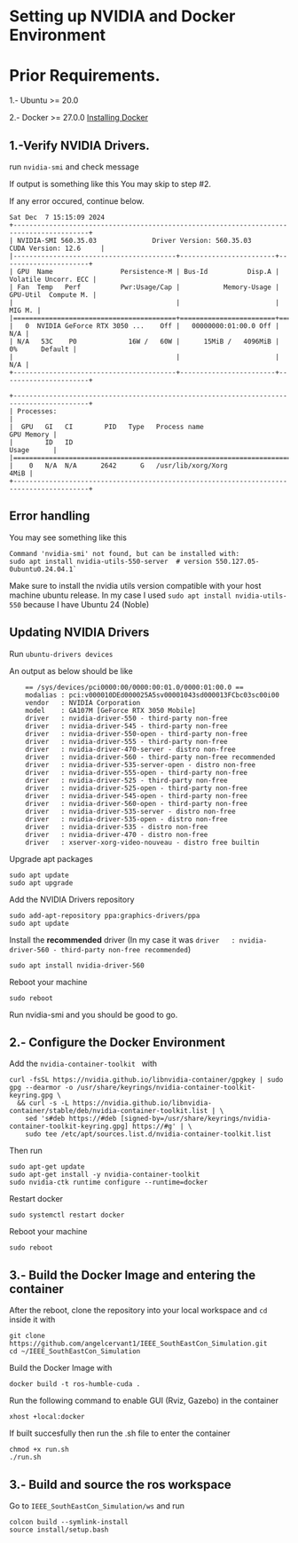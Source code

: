 # Setting up NVIDIA and Docker Environment 


# Prior Requirements.

1.- Ubuntu >= 20.0

2.- Docker >= 27.0.0 [Installing Docker](https://docs.docker.com/engine/install/ubuntu/)

## 1.-Verify NVIDIA Drivers.

run `nvidia-smi` and check message

If output is something like this You may skip to step #2. 

If any error occured, continue below.
```
Sat Dec  7 15:15:09 2024       
+-----------------------------------------------------------------------------------------+
| NVIDIA-SMI 560.35.03              Driver Version: 560.35.03      CUDA Version: 12.6     |
|-----------------------------------------+------------------------+----------------------+
| GPU  Name                 Persistence-M | Bus-Id          Disp.A | Volatile Uncorr. ECC |
| Fan  Temp   Perf          Pwr:Usage/Cap |           Memory-Usage | GPU-Util  Compute M. |
|                                         |                        |               MIG M. |
|=========================================+========================+======================|
|   0  NVIDIA GeForce RTX 3050 ...    Off |   00000000:01:00.0 Off |                  N/A |
| N/A   53C    P0             16W /   60W |      15MiB /   4096MiB |      0%      Default |
|                                         |                        |                  N/A |
+-----------------------------------------+------------------------+----------------------+
                                                                                         
+-----------------------------------------------------------------------------------------+
| Processes:                                                                              |
|  GPU   GI   CI        PID   Type   Process name                              GPU Memory |
|        ID   ID                                                               Usage      |
|=========================================================================================|
|    0   N/A  N/A      2642      G   /usr/lib/xorg/Xorg                              4MiB |
+-----------------------------------------------------------------------------------------+

```


## Error handling

You may see something like this

    Command 'nvidia-smi' not found, but can be installed with:
    sudo apt install nvidia-utils-550-server  # version 550.127.05-0ubuntu0.24.04.1` 

Make sure to install the nvidia utils version compatible with your host machine ubuntu release.
In my case I used `sudo apt install nvidia-utils-550` because I have Ubuntu 24 (Noble)

## Updating NVIDIA Drivers

Run  `ubuntu-drivers devices`
        
An output as below should be like

        == /sys/devices/pci0000:00/0000:00:01.0/0000:01:00.0 ==
        modalias : pci:v000010DEd000025A5sv00001043sd000013FCbc03sc00i00
        vendor   : NVIDIA Corporation
        model    : GA107M [GeForce RTX 3050 Mobile]
        driver   : nvidia-driver-550 - third-party non-free
        driver   : nvidia-driver-545 - third-party non-free
        driver   : nvidia-driver-550-open - third-party non-free
        driver   : nvidia-driver-555 - third-party non-free
        driver   : nvidia-driver-470-server - distro non-free
        driver   : nvidia-driver-560 - third-party non-free recommended
        driver   : nvidia-driver-535-server-open - distro non-free
        driver   : nvidia-driver-555-open - third-party non-free
        driver   : nvidia-driver-525 - third-party non-free
        driver   : nvidia-driver-525-open - third-party non-free
        driver   : nvidia-driver-545-open - third-party non-free
        driver   : nvidia-driver-560-open - third-party non-free
        driver   : nvidia-driver-535-server - distro non-free
        driver   : nvidia-driver-535-open - distro non-free
        driver   : nvidia-driver-535 - distro non-free
        driver   : nvidia-driver-470 - distro non-free
        driver   : xserver-xorg-video-nouveau - distro free builtin

Upgrade apt packages

```
sudo apt update
sudo apt upgrade
```

Add the NVIDIA Drivers repository
```
sudo add-apt-repository ppa:graphics-drivers/ppa
sudo apt update
```

Install the **recommended** driver (In my case it was `driver   : nvidia-driver-560 - third-party non-free recommended`)    
```
sudo apt install nvidia-driver-560
```
Reboot your machine
```
sudo reboot
```

Run nvidia-smi and you should be good to go. 

## 2.- Configure the Docker Environment

Add the `nvidia-container-toolkit ` with
```
curl -fsSL https://nvidia.github.io/libnvidia-container/gpgkey | sudo gpg --dearmor -o /usr/share/keyrings/nvidia-container-toolkit-keyring.gpg \
  && curl -s -L https://nvidia.github.io/libnvidia-container/stable/deb/nvidia-container-toolkit.list | \
    sed 's#deb https://#deb [signed-by=/usr/share/keyrings/nvidia-container-toolkit-keyring.gpg] https://#g' | \
    sudo tee /etc/apt/sources.list.d/nvidia-container-toolkit.list
```

Then run
```
sudo apt-get update
sudo apt-get install -y nvidia-container-toolkit
sudo nvidia-ctk runtime configure --runtime=docker
```

Restart docker
```
sudo systemctl restart docker
```

Reboot your machine
```
sudo reboot
```

## 3.- Build the Docker Image and entering the container

After the reboot, clone the repository into your local workspace and ```cd``` inside it with 
```
git clone https://github.com/angelcervant1/IEEE_SouthEastCon_Simulation.git
cd ~/IEEE_SouthEastCon_Simulation
```

Build the Docker Image with
```
docker build -t ros-humble-cuda .
```

Run the following command to enable GUI (Rviz, Gazebo) in the container
```
xhost +local:docker
```

If built succesfully then run the .sh file to enter the container
```
chmod +x run.sh
./run.sh
```

## 3.- Build and source the ros workspace

Go to ```IEEE_SouthEastCon_Simulation/ws``` and run
```
colcon build --symlink-install
source install/setup.bash
```



